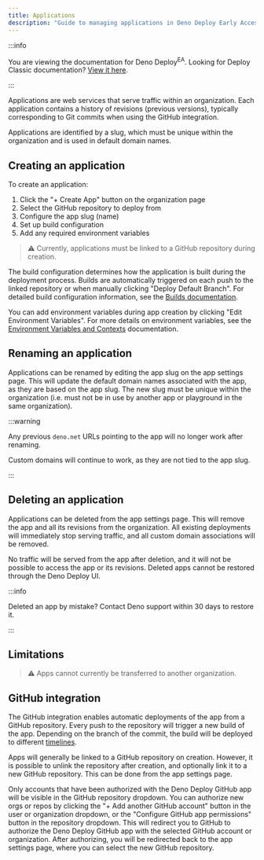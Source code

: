 ```yaml
---
title: Applications
description: "Guide to managing applications in Deno Deploy Early Access, including app creation, configuration, GitHub integration, and deployment options."
---
```


:::info

You are viewing the documentation for Deno Deploy<sup>EA</sup>. Looking for
Deploy Classic documentation? [View it here](/deploy/).

:::

Applications are web services that serve traffic within an organization. Each
application contains a history of revisions (previous versions), typically
corresponding to Git commits when using the GitHub integration.

Applications are identified by a slug, which must be unique within the
organization and is used in default domain names.

## Creating an application

To create an application:

1. Click the "+ Create App" button on the organization page
2. Select the GitHub repository to deploy from
3. Configure the app slug (name)
4. Set up build configuration
5. Add any required environment variables

> ⚠️ Currently, applications must be linked to a GitHub repository during
> creation.

The build configuration determines how the application is built during the
deployment process. Builds are automatically triggered on each push to the
linked repository or when manually clicking "Deploy Default Branch". For
detailed build configuration information, see the
[Builds documentation](/deploy/early-access/reference/builds/).

You can add environment variables during app creation by clicking "Edit
Environment Variables". For more details on environment variables, see the
[Environment Variables and Contexts](/deploy/early-access/reference/env-vars-and-contexts/)
documentation.

## Renaming an application

Applications can be renamed by editing the app slug on the app settings page.
This will update the default domain names associated with the app, as they are
based on the app slug. The new slug must be unique within the organization (i.e.
must not be in use by another app or playground in the same organization).

:::warning

Any previous `deno.net` URLs pointing to the app will no longer work after
renaming.

Custom domains will continue to work, as they are not tied to the app slug.

:::

## Deleting an application

Applications can be deleted from the app settings page. This will remove the app
and all its revisions from the organization. All existing deployments will
immediately stop serving traffic, and all custom domain associations will be
removed.

No traffic will be served from the app after deletion, and it will not be
possible to access the app or its revisions. Deleted apps cannot be restored
through the Deno Deploy UI.

:::info

Deleted an app by mistake? Contact Deno support within 30 days to restore it.

:::

## Limitations

> ⚠️ Apps cannot currently be transferred to another organization.

## GitHub integration

The GitHub integration enables automatic deployments of the app from a GitHub
repository. Every push to the repository will trigger a new build of the app.
Depending on the branch of the commit, the build will be deployed to different
[timelines](/deploy/early-access/reference/timelines/).

Apps will generally be linked to a GitHub repository on creation. However, it is
possible to unlink the repository after creation, and optionally link it to a
new GitHub repository. This can be done from the app settings page.

Only accounts that have been authorized with the Deno Deploy GitHub app will be
visible in the GitHub repository dropdown. You can authorize new orgs or repos
by clicking the "+ Add another GitHub account" button in the user or
organization dropdown, or the "Configure GitHub app permissions" button in the
repository dropdown. This will redirect you to GitHub to authorize the Deno
Deploy GitHub app with the selected GitHub account or organization. After
authorizing, you will be redirected back to the app settings page, where you can
select the new GitHub repository.

